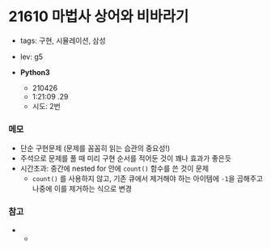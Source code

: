 # 21610 마법사 상어와 비바라기

- tags: 구현, 시뮬레이션, 삼성
- lev: g5

- **Python3**
  - 210426
  - 1:21:09 .29
  - 시도: 2번

### 메모
 - 단순 구현문제 (문제를 꼼꼼히 읽는 습관의 중요성!)
 - 주석으로 문제를 풀 때 미리 구현 순서를 적어둔 것이 꽤나 효과가 좋은듯
 - 시간초과: 중간에 nested for 안에 `count()` 함수를 쓴 것이 문제
    - `count()` 를 사용하지 않고, 기존 큐에서 제거해야 하는 아이템에 `-1`을 곱해주고 나중에 이를 제거하는 식으로 변경

### 참고
 - -